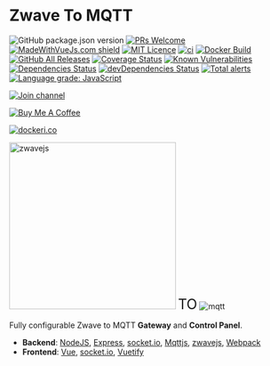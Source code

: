 # Zwave To MQTT

![GitHub package.json version](https://img.shields.io/github/package-json/v/zwave-js/zwavejs2mqtt)
[![PRs Welcome](https://img.shields.io/badge/PRs-welcome-brightgreen.svg?style=flat-square)](http://makeapullrequest.com)
[![MadeWithVueJs.com shield](https://madewithvuejs.com/storage/repo-shields/1897-shield.svg)](https://madewithvuejs.com/p/zwavejs2mqtt/shield-link)
[![MIT Licence](https://badges.frapsoft.com/os/mit/mit.png?v=103)](https://opensource.org/licenses/mit-license.php)
[![ci](https://github.com/zwave-js/zwavejs2mqtt/workflows/ci/badge.svg?branch=master)](https://github.com/zwave-js/zwavejs2mqtt/actions?query=workflow%3Aci+branch%3Amaster)
[![Docker Build](https://github.com/zwave-js/zwavejs2mqtt/workflows/Docker%20Build/badge.svg?branch=master)](https://github.com/zwave-js/zwavejs2mqtt/actions?query=workflow%3A%22Docker+Build%22+branch%3Amaster)
[![GitHub All Releases](https://img.shields.io/github/downloads/zwave-js/zwavejs2mqtt/total)](https://github.com/zwave-js/zwavejs2mqtt/releases)
[![Coverage Status](https://coveralls.io/repos/github/zwave-js/zwavejs2mqtt/badge.svg?branch=master)](https://coveralls.io/github/zwave-js/zwavejs2mqtt?branch=master)
[![Known Vulnerabilities](https://snyk.io/test/github/zwave-js/zwavejs2mqtt/badge.svg?targetFile=package.json)](https://snyk.io/test/github/zwave-js/zwavejs2mqtt?targetFile=package.json)
[![Dependencies Status](https://david-dm.org/zwave-js/zwavejs2mqtt/status.svg)](https://david-dm.org/zwave-js/zwavejs2mqtt)
[![devDependencies Status](https://david-dm.org/zwave-js/zwavejs2mqtt/dev-status.svg)](https://david-dm.org/zwave-js/zwavejs2mqtt?type=dev)
[![Total alerts](https://img.shields.io/lgtm/alerts/g/zwave-js/zwavejs2mqtt.svg?logo=lgtm&logoWidth=18)](https://lgtm.com/projects/g/zwave-js/zwavejs2mqtt/alerts/)
[![Language grade: JavaScript](https://img.shields.io/lgtm/grade/javascript/g/zwave-js/zwavejs2mqtt.svg?logo=lgtm&logoWidth=18)](https://lgtm.com/projects/g/zwave-js/zwavejs2mqtt/context:javascript)

[![Join channel](https://img.shields.io/badge/SLACK-zwave2mqtt.slack.com-red.svg?style=popout&logo=slack&logoColor=red)](https://join.slack.com/t/zwave2mqtt/shared_invite/enQtNjc4NjgyNjc3NDI2LTc3OGQzYmJlZDIzZTJhMzUzZWQ3M2Q3NThmMjY5MGY1MTc4NjFiOWZhZWE5YjNmNGE0OWRjZjJiMjliZGQyYmU "Join channel")

[![Buy Me A Coffee](https://www.buymeacoffee.com/assets/img/custom_images/orange_img.png)](https://www.buymeacoffee.com/MVg9wc2HE "Buy Me A Coffee")

[![dockeri.co](https://dockeri.co/image/zwavejs/zwavejs2mqtt)](https://hub.docker.com/r/zwavejs/zwavejs2mqtt)

<div>
  <img src="/_images/zwavejs_logo.svg" width="300" alt="zwavejs">
  <span style="font-size: 25px">TO</span>
  <img src="/_images/MQTT-Logo.png" alt="mqtt">
</div>

Fully configurable Zwave to MQTT **Gateway** and **Control Panel**.

- **Backend**: [NodeJS](https://nodejs.org/en/), [Express](https://expressjs.com/), [socket.io](https://github.com/socketio/socket.io), [Mqttjs](https://github.com/mqttjs/MQTT.js), [zwavejs](https://github.com/zwave-js/node-zwave-js), [Webpack](https://webpack.js.org/)
- **Frontend**: [Vue](https://vuejs.org/), [socket.io](https://github.com/socketio/socket.io), [Vuetify](https://github.com/vuetifyjs/vuetify)
